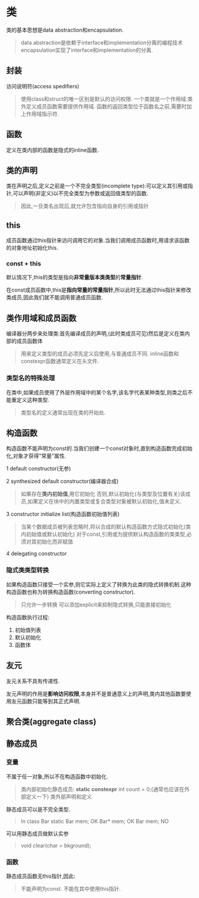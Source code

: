 # 类

类的基本思想是data abstraction和encapsulation.
> data abstraction是依赖于interface和implementation分离的编程技术
> encapsulation实现了interface和implementation的分离.

## 封装

访问说明符(access spedifiers)

> 使用class和struct的唯一区别是默认的访问权限.
> 一个类就是一个作用域:类外定义成员函数需要提供作用域.
> 函数的返回类型位于函数名之前,需要时加上作用域指示符. 

## 函数

定义在类内部的函数是隐式的inline函数.

## 类的声明

类在声明之后,定义之前是一个不完全类型(incomplete type):可以定义其引用或指针,可以声明(非定义)以不完全类型为参数或返回值类型的函数.
> 因此,一旦类名出现后,就允许包含指向自身的引用或指针
								
## this

成员函数通过this指针来访问调用它的对象.当我们调用成员函数时,用请求该函数的对象地址初始化this.

### const + this
默认情况下,this的类型是指向**非常量版本类类型**的**常量指针**.

在const成员函数中,this是**指向常量的常量指针**,所以此时无法通过this指针来修改类成员,因此我们就不能调用普通成员函数.

## 类作用域和成员函数

编译器分两步来处理类:首先编译成员的声明,(此时类成员可见)然后是定义在类内部的成员函数体
> 用来定义类型的成员必须先定义后使用,与普通成员不同.
> inline函数和constexpr函数通常定义在头文件.

### 类型名的特殊处理

在类中,如果成员使用了外层作用域中的某个名字,该名字代表某种类型,则类之后不能重定义这种类型.
> 类型名的定义通常出现在类的开始处.


## 构造函数

构造函数不能声明为const的.当我们创建一个const对象时,直到构造函数完成初始化,对象才获得"常量"属性.

1 default constructor(无参) 

2 synthesized default constructor(编译器合成)
> 如果存在**类内初始值**,用它初始化
> 否则,默认初始化(与类型及位置有关)该成员,如果定义在块中的内置类型或复合类型对象被默认初始化,值未定义.

3 constructor initialize list(构造函数初始值列表)
> 当某个数据成员被列表忽略时,将以合成的默认构造函数方式隐式初始化(类内初始值或默认初始化)
> 对于const,引用或为提供默认构造函数的类类型,必须对其初始化而非赋值

4 delegating constructor

### 隐式类类型转换

如果构造函数只接受一个实参,则它实际上定义了转换为此类的隐式转换机制.这种构造函数也称为转换构造函数(converting constructor).
> 只允许一步转换
> 可以添加explicit来抑制隐式转换,只能直接初始化

构造函数执行过程:

1. 初始值列表
2. 默认初始化
3. 函数体

## 友元

友元关系不具有传递性.

友元声明的作用是**影响访问权限**,本身并不是普通意义上的声明,类内其他函数要使用友元函数只能等到其正式声明.

## 聚合类(aggregate class)

## 静态成员

### 变量

不属于任一对象,所以不在构造函数中初始化.
> 类内部初始化静态成员: **static constexpr** int count = 0;(通常也应该在外部定义一下)
> 类外部声明和定义

静态成员可以是不完全类型.
> In class Bar
> static Bar mem; OK
> Bar* mem; OK
> Bar mem; NO

可以用静态成员做默认实参
> void clear(char = bkground);

### 函数

静态成员函数无this指针,因此:
> 不能声明为const.
> 不能在其中使用this指针.
